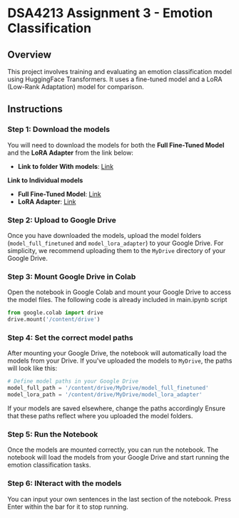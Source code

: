 # DSA4213 Assignment 3 - Emotion Classification

## Overview

This project involves training and evaluating an emotion classification model using HuggingFace Transformers. It uses a fine-tuned model and a LoRA (Low-Rank Adaptation) model for comparison.

## Instructions

### Step 1: Download the models

You will need to download the models for both the **Full Fine-Tuned Model** and the **LoRA Adapter** from the link below:

* **Link to folder With models**: [Link](https://drive.google.com/drive/folders/1816wQI74aatPBEL_OIk4FQhVvZtPRG39?usp=sharing)

**Link to Individual models**
* **Full Fine-Tuned Model**: [Link](https://drive.google.com/drive/folders/1exOmAGt4iIYT3tBniyPrJHAzLbUnJLKy?usp=sharing)
* **LoRA Adapter**: [Link](https://drive.google.com/drive/folders/1G0PzrUMzjJ4ZNlyt_h_4X5t6X8fY0BK-?usp=sharing)

### Step 2: Upload to Google Drive

Once you have downloaded the models, upload the model folders (`model_full_finetuned` and `model_lora_adapter`) to your Google Drive. For simplicity, we recommend uploading them to the `MyDrive` directory of your Google Drive.

### Step 3: Mount Google Drive in Colab

Open the notebook in Google Colab and mount your Google Drive to access the model files. The following code is already included in main.ipynb script

```python
from google.colab import drive
drive.mount('/content/drive')
```

### Step 4: Set the correct model paths

After mounting your Google Drive, the notebook will automatically load the models from your Drive. If you've uploaded the models to `MyDrive`, the paths will look like this:

```python
# Define model paths in your Google Drive
model_full_path = '/content/drive/MyDrive/model_full_finetuned'
model_lora_path = '/content/drive/MyDrive/model_lora_adapter'
```
If your models are saved elsewhere, change the paths accordingly
Ensure that these paths reflect where you uploaded the model folders.

### Step 5: Run the Notebook

Once the models are mounted correctly, you can run the notebook. The notebook will load the models from your Google Drive and start running the emotion classification tasks.

### Step 6: INteract with the models
You can input your own sentences in the last section of the notebook. Press Enter within the bar for it to stop running.
